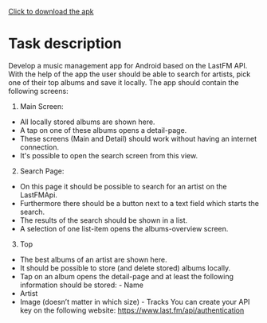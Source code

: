 <a href="https://github.com/BulatMukhutdinov/music-management/blob/master/MusicManager.apk?raw=true" download>Click to download the apk</a>
# Task description
Develop a music management app for Android based on the LastFM API. With the help of the app the user should be able to search for artists, pick one of their top albums and save it locally.
The app should contain the following screens:
1. Main Screen:
- All locally stored albums are shown here.
- A tap on one of these albums opens a detail-page.
- These screens (Main and Detail) should work without having an
internet connection.
- It's possible to open the search screen from this view.
2. Search Page:
- On this page it should be possible to search for an artist on the
LastFMApi.
- Furthermore there should be a button next to a text field which
starts the search.
- The results of the search should be shown in a list.
- A selection of one list-item opens the albums-overview screen.
 3. Top
- The best albums of an artist are shown here.
- It should be possible to store (and delete stored) albums locally.
- Tap on an album opens the detail-page and at least the following
information should be stored: - Name
- Artist
- Image (doesn’t matter in which size) - Tracks
You can create your API key on the following website:
https://www.last.fm/api/authentication
